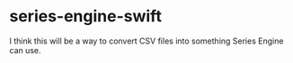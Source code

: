 # series-engine-swift

I think this will be a way to convert CSV files into something Series Engine can use.
